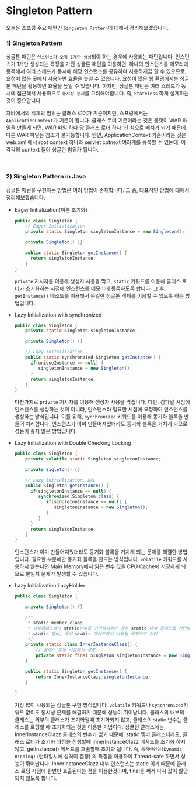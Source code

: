 # Singleton Pattern

 오늘은 스프링 주요 패턴인 `Singleton Pattern`에 대해서 정리해보겠습니다.

### 1) Singleton Pattern

 싱글톤 패턴은 `인스턴스가 오직 1개만 생성`되야 하는 경우에 사용되는 패턴입니다. 인스턴스가 1개만 생성되는 특징을 가진 싱글톤 패턴을 이용하면, 하나의 인스턴스를 메모리에 등록해서 여러 스레드가 동시에 해당 인스턴스를 공유하여 사용하게끔 할 수 있으므로, 요청이 많은 곳에서 사용하면 효율을 높일 수 있습니다. 요청이 많은 웹 환경에서는 싱글톤 패턴을 활용하면 효율을 높일 수 있습니다. 하지만, 싱글톤 패턴은 여러 스레드가 동시에 접근해서 사용하므로 `동시성 문제`를 고려해야합니다. 즉, `Stateless` 하게 설계하는 것이 중요합니다.

 자바에서의 객체의 범위는 클래스 로더가 기준이지만, 스프링에서는 `ApplicationContext`가 기준이 됩니다. 클래스 로더 기준이라는 것은 톰캣이 WAR 파일을 만들게 되면, WAR 파일 하나 당 클래스 로더 하나 1:1 식으로 배치가 되기 때문에 다른 WAR 파일은 참조가 불가능합니다. 반면, ApplicationContext 기준이라는 것은 web.xml 에서 root context 하나와 servlet cotnext 여러개를 등록할 수 있는데, 이 각각의 context 들이 싱글턴 범위가 됩니다.

<br>

### 2) Singleton Pattern in Java

 싱글톤 패턴을 구현하는 방법은 여러 방법이 존재합니다. 그 중, 대표적인 방법에 대해서 정리해보겠습니다.

- Eager Initialization(이른 초기화)

  ```java
  public class Singleton {
      // Eager Initialization
      private static Singleton singletonInstance = new Singleton();
  
      private Singleton() {}
  
      public static Singleton getInstance() {
        return singletonInstance; 
      } 
  }
  ```

  `private` 지시자를 이용해 생성자 사용을 막고, `static` 키워드를 이용해 클래스 로더가 초기화하는 시점에 인스턴스를 메모리에 등록하도록 합니다. 그 후, `getInstance()` 메소드를 이용해서 동일한 싱글톤 객체를 이용할 수 있도록 하는 방법입니다.

- Lazy Initialization with synchronized

  ```java
  public class Singleton {
      private static Singleton singletonInstance;
  
      private Singleton() {}
  
      // Lazy Initailization
      public static synchronzied Singleton getInstance() {
        if(uniqueInstance == null) {
           singletonInstance = new Singleton();
        }
        return singletonInstance;
      }
  }
  ```

  마찬가지로 `private` 지시자를 이용해 생성자 사용을 막습니다. 다만, 컴파일 시점에 인스턴스를 생성하는 것이 아니라, 인스턴스라 필요한 시점에 요청하여 인스턴스를 생성하는 방식입니다. 이를 위해, `synchronized` 키워드를 이용해 동기화 블록을 만들어 처리합니다. 인스턴스가 이미 만들어져있더라도 동기화 블록을 거치게 되므로 성능이 좋지 않은 방법입니다.

- Lazy Initialization with Double Checking Locking

  ```java
  public class Singleton {
      private volatile static Singleton singletonInstance;
  
      private Sigleton() {}
  
      // Lazy Initialization. DCL
      public Singleton getInstance() {
        if(singletonInstance == null) {
           synchronized(Singleton.class) {
              if(singletonInstance == null) {
                 singletonInstance = new Singleton(); 
              }
           }
        }
        return singletonInstance;
      }
  }
  ```

  인스턴스가 이미 만들어져있더라도 동기화 블록을 거치게 되는 문제를 해결한 방법입니다. 필요한 부분에만 동기화 블록을 만드는 방식입니다. `volatile` 키워드를 사용하지 않는다면 Main Memory에서 읽은 변수 값을 CPU Cache에 저장하게 되므로 불일치 문제가 발생할 수 있습니다.

- Lazy Initialization LazyHolder

  ```java
  public class Singleton {
  
      private Singleton() {}
  
      /**
       * static member class
       * 내부클래스에서 static변수를 선언해야하는 경우 static 내부 클래스를 선언해야만 한다.
       * static 멤버, 특히 static 메서드에서 사용될 목적으로 선언
       */
      private static class InnerInstanceClazz() {
          // 클래스 로딩 시점에서 생성
          private static final Singleton singletonInstance = new Singleton();
      }
  
      public static Singleton getInstance() {
          return InnerInstanceClazz.singletonInstance;
      }
      
  }
  ```

  가장 많이 사용되는 싱글톤 구현 방식입니다. `volatile` 키워드나 `synchronized`키워드 없이도 동시성 문제를 해결하기 때문에 성능이 뛰어납니다. 클래스의 내부의 클래스는 외부의 클래스가 초기화될때 초기화되지 않고, 클래스의 static 변수는 클래스를 로딩할 때 초기화되는 것을 이용한 기법이다. 싱글턴 클래스에는 InnerInstanceClazz 클래스의 변수가 없기 때문에, static 멤버 클래스더라도, 클래스 로더가 초기화 과정을 진행할때 InnerInstanceClazz 메서드를 초기화 하지 않고, getInstance() 메서드를 호출할때 초기화 됩니다. 즉, `동적바인딩(Dynamic Binding)` (런타임시에 성격이 결정) 의 특징을 이용하여 Thread-safe 하면서 성능이 뛰어납니다. InnerInstanceClazz 내부 인스턴스는 static 이기 때문에 클래스 로딩 시점에 한번만 호출된다는 점을 이용한것이며, final을 써서 다시 값이 할당되지 않도록 합니다.

